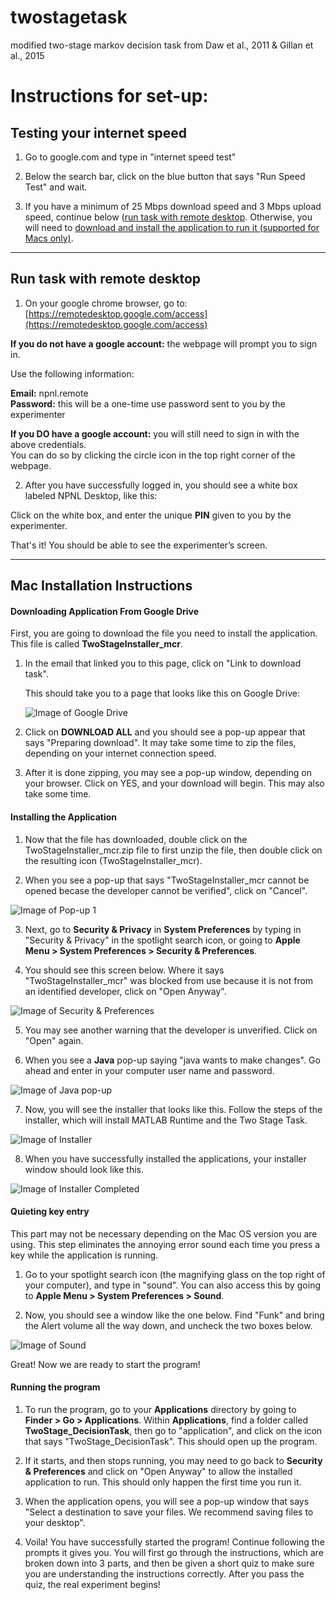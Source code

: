 # twostagetask
modified two-stage markov decision task from Daw et al., 2011 &amp; Gillan et al., 2015

# Instructions for set-up:

## Testing your internet speed
1. Go to google.com and type in "internet speed test"

2. Below the search bar, click on the blue button that says "Run Speed Test" and wait.

3. If you have a minimum of 25 Mbps download speed and 3 Mbps upload speed, continue below ([run task with remote desktop](#run-task-with-remote-desktop). Otherwise, you will need to [download and install the application to run it (supported for Macs only)](#mac-installation-instructions). 


---


## Run task with remote desktop
1. On your google chrome browser, go to: [https://remotedesktop.google.com/access](https://remotedesktop.google.com/access)

  **If you do not have a google account:** 
  the webpage will prompt you to sign in.

  Use the following information:

  **Email:** npnl.remote <br>
  **Password:** this will be a one-time use password sent to you by the experimenter


  **If you DO have a google account:** 
  you will still need to sign in with the above credentials.<br> 
  You can do so by clicking the circle icon in the top right corner of the webpage. 


2. After you have successfully logged in, you should see a white box labeled NPNL Desktop, like this:

<photo of remote desktop>

  Click on the white box, and enter the unique **PIN** given to you by the experimenter. 

  That's it! You should be able to see the experimenter’s screen.


---


## Mac Installation Instructions

#### Downloading Application From Google Drive

First, you are going to download the file you need to install the application. This file is called __TwoStageInstaller_mcr__.

1. In the email that linked you to this page, click on "Link to download task".

    This should take you to a page that looks like this on Google Drive:
    
    ![Image of Google Drive](images/gdrive.png)

2. Click on **DOWNLOAD ALL** and you should see a pop-up appear that says "Preparing download". It may take some time to zip the files, depending on your internet connection speed.

3. After it is done zipping, you may see a pop-up window, depending on your browser. Click on YES, and your download will begin. This may also take some time.

#### Installing the Application
1. Now that the file has downloaded, double click on the TwoStageInstaller_mcr.zip file to first unzip the file, then double click on the resulting icon (TwoStageInstaller_mcr).  

2. When you see a pop-up that says "TwoStageInstaller_mcr cannot be opened becase the developer cannot be verified", click on "Cancel".

![Image of Pop-up 1](images/popup1.png)

3. Next, go to __Security & Privacy__ in __System Preferences__ by typing in "Security & Privacy" in the spotlight search icon, or going to __Apple Menu > System Preferences > Security & Preferences__.

4. You should see this screen below. Where it says "TwoStageInstaller_mcr" was blocked from use because it is not from an identified developer, click on "Open Anyway". 

![Image of Security & Preferences](images/security.png)

5. You may see another warning that the developer is unverified. Click on "Open" again. 

6. When you see a __Java__ pop-up saying "java wants to make changes". Go ahead and enter in your computer user name and password.

![Image of Java pop-up](images/java.png)

7. Now, you will see the installer that looks like this. Follow the steps of the installer, which will install MATLAB Runtime and the Two Stage Task. 

![Image of Installer](images/installer.png)

8. When you have successfully installed the applications, your installer window should look like this. 

![Image of Installer Completed](images/installer_complete.png)

#### Quieting key entry
This part may not be necessary depending on the Mac OS version you are using. This step eliminates the annoying error sound each time you press a key while the application is running.

1. Go to your spotlight search icon (the magnifying glass on the top right of your computer), and type in "sound". You can also access this by going to __Apple Menu > System Preferences > Sound__.

2. Now, you should see a window like the one below. Find "Funk" and bring the Alert volume all the way down, and uncheck the two boxes below. 

![Image of Sound](images/sound.png)
    
   Great! Now we are ready to start the program!

#### Running the program
1. To run the program, go to your __Applications__ directory by going to __Finder > Go > Applications__. 
    Within __Applications__, find a folder called __TwoStage_DecisionTask__, then go to "application", and click on the icon that says "TwoStage_DecisionTask". This should open up the program.

2. If it starts, and then stops running, you may need to go back to __Security & Preferences__ and click on "Open Anyway" to allow the installed application to run. This should only happen the first time you run it.

3. When the application opens, you will see a pop-up window that says "Select a destination to save your files. We recommend saving files to your desktop". 

4. Voila! You have successfully started the program! Continue following the prompts it gives you. You will first go through the instructions, which are broken down into 3 parts, and then be given a short quiz to make sure you are understanding the instructions correctly. After you pass the quiz, the real experiment begins!


